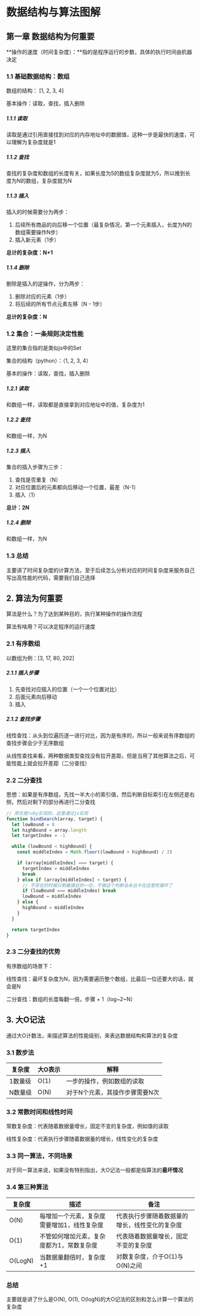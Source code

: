 # 数据结构与算法图解

## 第一章 数据结构为何重要

**操作的速度（时间复杂度）：**指的是程序运行的步数，具体的执行时间由机器决定

### 1.1 基础数据结构：数组

数组的结构： [1, 2, 3, 4]

基本操作：读取，查找，插入删除

##### 1.1.1 读取

读取是通过引用直接找到对应的内存地址中的数据值，这种一步是最快的速度，可以理解为复杂度就是1

##### 1.1.2 查找

查找的复杂度和数组的长度有关，如果长度为5的数组复杂度就为5，所以推到长度为N的数组，复杂度就为N

##### 1.1.3 插入

插入的时候需要分为两步：

1. 后续所有商品的向后移一个位置（最复杂情况，第一个元素插入，长度为N的数组需要操作N步） 
2. 插入新元素（1步）

**总计的复杂度：N+1**

##### 1.1.4 删除

删除是插入的逆操作，分为两步：

1. 删除对应的元素（1步）
2. 将后续的所有节点元素左移（N - 1步）

**总计的复杂度：N**



### 1.2 集合：一条规则决定性能

这里的集合指的是类似js中的Set

集合的结构（python）：（1, 2, 3, 4）

基本的操作：读取，查找，插入删除

##### 1.2.1 读取

和数组一样，读取都是直接拿到对应地址中的值，复杂度为1

##### 1.2.2 查找

和数组一样，为N

##### 1.2.3 插入

集合的插入步骤为三步：

1. 查找是否重复（N）
2. 对应位置后的元素都向后移动一个位置，最差（N-1）
3. 插入（1）

**总计：2N**

##### 1.2.4 删除

和数组一样，为N



### 1.3 总结

主要讲了时间复杂度的计算方法，至于后续怎么分析对应的时间复杂度来服务自己写出高性能的代码，需要我们自己选择



## 2. 算法为何重要

算法是什么？为了达到某种目的，执行某种操作的操作流程

算法有啥用？可以决定程序的运行速度

### 2.1 有序数组

以数组为例：[3, 17, 80, 202]

#####  2.1.1 插入步骤

1. 先查找对应插入的位置（一个一个位置对比）
2. 后面元素向后移动
3. 插入

##### 2.1.2 查找步骤

线性查找：从头到位遍历逐一进行对比，因为是有序的，所以一般来说有序数组的查找步骤会少于无序数组

从线性查找来看，两种数据类型查找没有拉开差距，但是当用了其他算法之后，可能性能上就会拉开差距（二分查找）



### 2.2 二分查找

思想：如果是有序数组，先找一半大小的索引值，然后判断目标索引在左侧还是右侧，然后对剩下的部分再进行二分查找

```javascript
// 原文是ruby实现的，这里通过js实现
function bindSearch(array, target) {
  let lowBound = 0
  let highBound = array.length
  let targetIndex = -1

  while (lowBound < highBound) {
    const middleIndex = Math.floor((lowBound + highBound) / 2)

    if (array[middleIndex] === target) {
      targetIndex = middleIndex
      break
    } else if (array[middleIndex] < target) {
      // 不存在的时候只剩最接近的一位，不做这个判断会永远卡在这里死循环了
      if (lowBound === middleIndex) break
      lowBound = middleIndex
    } else {
      highBound = middleIndex
    }
  }

  return targetIndex
}
```



### 2.3 二分查找的优势

有序数组的场景下：

线性查找：最坏复杂度为N，因为需要遍历整个数组，比最后一位还要大的话，就会是N

二分查找：数组的长度每翻一倍，步骤 + 1（log~2~N）



## 3. 大O记法

通过大O计数法，来描述算法的性能级别，来表达数据结构和算法的复杂度

### 3.1 数步法

| 复杂度  | 大O表示 | 解释                           |
| ------- | ------- | ------------------------------ |
| 1数量级 | O(1)    | 一步的操作，例如数组的读取     |
| N数量级 | O(N)    | 对于N个元素，其操作步骤需要N次 |

### 3.2 常数时间和线性时间

常数复杂度：代表随着数据量增长，固定不变的复杂度，例如值的读取

线性复杂度：代表执行步骤随着数据量的增长，线性变化的复杂度

### 3.3 同一算法，不同场景

对于同一算法来说，如果没有特别指出，大O记法一般都是指算法的**最坏情况**

### 3.4 第三种算法

| 复杂度  | 描述                                        | 备注                                           |
| ------- | ------------------------------------------- | ---------------------------------------------- |
| O(N)    | 每增加一个元素，复杂度需要增加1，线性复杂度 | 代表执行步骤随着数据量的增长，线性变化的复杂度 |
| O(1)    | 不管如何增加元素，复杂度都为1，常数复杂度   | 代表随着数据量增长，固定不变的复杂度           |
| O(LogN) | 当数据量翻倍时，复杂度+1                    | 对数复杂度，介于O(1)与O(N)之间                 |

### 总结

主要就是讲了什么是O(N), O(1), O(logN)的大O记法的区别和怎么计算一个算法的复杂度



